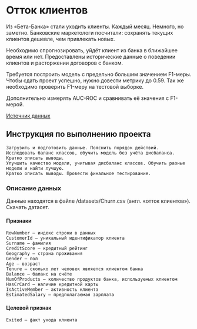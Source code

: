 # Отток клиентов

Из «Бета-Банка» стали уходить клиенты. Каждый месяц. Немного, но заметно. Банковские маркетологи посчитали: сохранять текущих клиентов дешевле, чем привлекать новых.

Необходимо спрогнозировать, уйдёт клиент из банка в ближайшее время или нет. Предоставлены исторические данные о поведении клиентов и расторжении договоров с банком.

Требуется построить модель с предельно большим значением F1-меры. Чтобы сдать проект успешно, нужно довести метрику до 0.59. Так же необходимо проверить F1-меру на тестовой выборке.

Дополнительно измерять AUC-ROC и сравнивать её значения с F1-мерой.

[Источник данных](https://www.kaggle.com/barelydedicated/bank-customer-churn-modeling)

## Инструкция по выполнению проекта

    Загрузить и подготовить данные. Пояснить порядок действий.
    Исследовать баланс классов, обучить модель без учёта дисбаланса. Кратко описать выводы.
    Улучшить качество модели, учитывая дисбаланс классов. Обучить разные модели и найти лучшую.
    Кратко описать выводы. Провести финальное тестирование.

### Описание данных

Данные находятся в файле /datasets/Churn.csv (англ. «отток клиентов»). Скачать датасет.

#### Признаки

    RowNumber — индекс строки в данных
    CustomerId — уникальный идентификатор клиента
    Surname — фамилия
    CreditScore — кредитный рейтинг
    Geography — страна проживания
    Gender — пол
    Age — возраст
    Tenure — сколько лет человек является клиентом банка
    Balance — баланс на счёте
    NumOfProducts — количество продуктов банка, используемых клиентом
    HasCrCard — наличие кредитной карты
    IsActiveMember — активность клиента
    EstimatedSalary — предполагаемая зарплата

#### Целевой признак

    Exited — факт ухода клиента